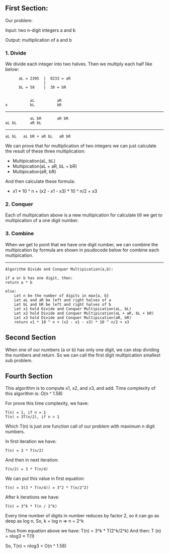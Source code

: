 ## First Section:
Our problem:

Input: two n-digit integers a and b

Output: multiplication of a and b

### 1. Divide

We divide each integer into two halves. Then we multiply each half like below:

          aL = 2395  |  8233 = aR
                     |
          bL = 58    |  30 = bR


               aL          aR
    x          bL          bR
  -----------------------------
               aL bR       aR bR
    aL bL      aR bL       
  -----------------------------
    aL bL   aL bR + aR bL   aR bR

We can prove that for multiplication of two integers we can just calculate the result of these three multiplication:

+ Multipication(aL, bL)
+ Multipication(aL + aR, bL + bR)
+ Multipication(aR, bR)

And then calculate these formula:

+ x1 * 10 ^ n + (x2 - x1 - x3) * 10 ^ n/2 + x3


### 2. Conquer
Each of multipication above is a new multipication for calculate till we get to multipication of a one digit number.

### 3. Combine

When we get to point that we have one digit number, we can combine the multipication by formula are shown in psudocode below for combine each multipication.

----

    Algorithm Divide and Conquer Multipication(a,b):

    if a or b has one digit, then:
    return a * b

    else:
        Let n be the number of digits in max{a, b}
        Let aL and aR be left and right halves of a
        Let bL and bR be left and right halves of b
        Let x1 hold Divide and Conquer Multipication(aL, bL)
        Let x2 hold Divide and Conquer Multipication(aL + aR, bL + bR)
        Let x3 hold Divide and Conquer Multipication(aR, bR)
        return x1 * 10 ^ n + (x2 - x1 - x3) * 10 ^ n/2 + x3
    

## Second Section

When one of our numbers (a or b) has only one digit, we can stop dividing the numbers and return. So we can call the first digit multipication smallest sub problem.

## Fourth Section

This algorithm is to compute x1, x2, and x3, and add. Time complexity of this algorithm is: O(n ^ 1.58)

For prove this time complexity, we have:

    T(n) = 1, if n = 1
    T(n) = 3T(n/2), if n > 1

Which T(n) is just one function call of our problem with maximum n digit numbers.

In first iteration we have: 

    T(n) = 3 * T(n/2)

And then in next iteration:

    T(n/2) = 3 * T(n/4)

We can put this value in first equation:

    T(n) = 3(3 * T(n/4)) = 3^2 * T(n/2^2)

After k iterations we have:

    T(n) = 3^k * T(n / 2^k)

Every time number of digits in number reduces by factor 2, so it can go as deep as log n, So, k = log n ⇒ n = 2^k

Thus from equation above we have: T(n) = 3^k * T(2^k/2^k)
And then:
T (n) = nlog3 × T(1)

So, T(n) = nlog3 = O(n ^ 1.58)
